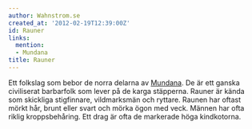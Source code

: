 ```yaml
---
author: Wahnstrom.se
created_at: '2012-02-19T12:39:00Z'
id: Rauner
links:
  mention:
  - Mundana
title: Rauner
---
```


Ett folkslag som bebor de norra delarna av [Mundana]. De är ett ganska civiliserat barbarfolk som
lever på de karga stäpperna. Rauner är kända som skickliga stigfinnare, vildmarksmän och ryttare.
Raunen har oftast mörkt hår, brunt eller svart och mörka ögon med veck. Männen har ofta riklig
kroppsbehåring. Ett drag är ofta de markerade höga kindkotorna.

  [Mundana]: Mundana